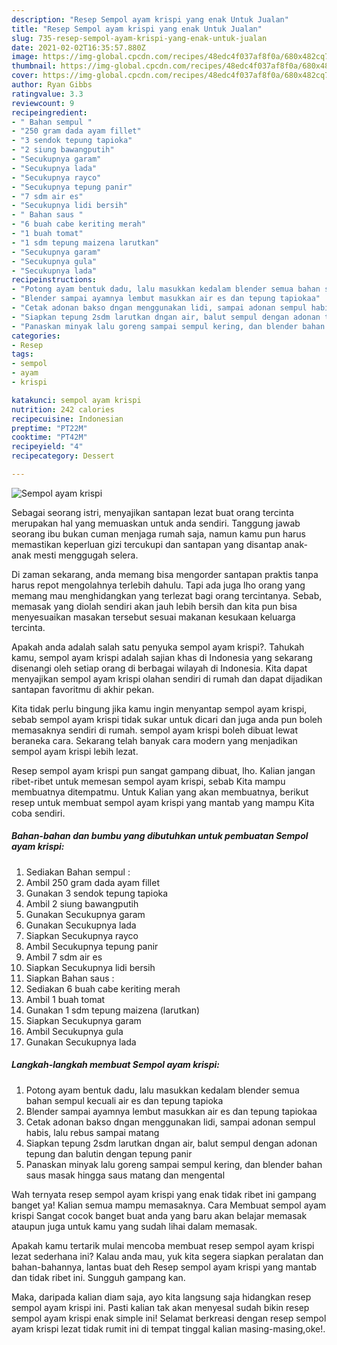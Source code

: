 ```yaml
---
description: "Resep Sempol ayam krispi yang enak Untuk Jualan"
title: "Resep Sempol ayam krispi yang enak Untuk Jualan"
slug: 735-resep-sempol-ayam-krispi-yang-enak-untuk-jualan
date: 2021-02-02T16:35:57.880Z
image: https://img-global.cpcdn.com/recipes/48edc4f037af8f0a/680x482cq70/sempol-ayam-krispi-foto-resep-utama.jpg
thumbnail: https://img-global.cpcdn.com/recipes/48edc4f037af8f0a/680x482cq70/sempol-ayam-krispi-foto-resep-utama.jpg
cover: https://img-global.cpcdn.com/recipes/48edc4f037af8f0a/680x482cq70/sempol-ayam-krispi-foto-resep-utama.jpg
author: Ryan Gibbs
ratingvalue: 3.3
reviewcount: 9
recipeingredient:
- " Bahan sempul "
- "250 gram dada ayam fillet"
- "3 sendok tepung tapioka"
- "2 siung bawangputih"
- "Secukupnya garam"
- "Secukupnya lada"
- "Secukupnya rayco"
- "Secukupnya tepung panir"
- "7 sdm air es"
- "Secukupnya lidi bersih"
- " Bahan saus "
- "6 buah cabe keriting merah"
- "1 buah tomat"
- "1 sdm tepung maizena larutkan"
- "Secukupnya garam"
- "Secukupnya gula"
- "Secukupnya lada"
recipeinstructions:
- "Potong ayam bentuk dadu, lalu masukkan kedalam blender semua bahan sempul kecuali air es dan tepung tapioka"
- "Blender sampai ayamnya lembut masukkan air es dan tepung tapiokaa"
- "Cetak adonan bakso dngan menggunakan lidi, sampai adonan sempul habis, lalu rebus sampai matang"
- "Siapkan tepung 2sdm larutkan dngan air, balut sempul dengan adonan tepung dan balutin dengan tepung panir"
- "Panaskan minyak lalu goreng sampai sempul kering, dan blender bahan saus masak hingga saus matang dan mengental"
categories:
- Resep
tags:
- sempol
- ayam
- krispi

katakunci: sempol ayam krispi 
nutrition: 242 calories
recipecuisine: Indonesian
preptime: "PT22M"
cooktime: "PT42M"
recipeyield: "4"
recipecategory: Dessert

---
```



![Sempol ayam krispi](https://img-global.cpcdn.com/recipes/48edc4f037af8f0a/680x482cq70/sempol-ayam-krispi-foto-resep-utama.jpg)

Sebagai seorang istri, menyajikan santapan lezat buat orang tercinta merupakan hal yang memuaskan untuk anda sendiri. Tanggung jawab seorang ibu bukan cuman menjaga rumah saja, namun kamu pun harus memastikan keperluan gizi tercukupi dan santapan yang disantap anak-anak mesti menggugah selera.

Di zaman  sekarang, anda memang bisa mengorder santapan praktis tanpa harus repot mengolahnya terlebih dahulu. Tapi ada juga lho orang yang memang mau menghidangkan yang terlezat bagi orang tercintanya. Sebab, memasak yang diolah sendiri akan jauh lebih bersih dan kita pun bisa menyesuaikan masakan tersebut sesuai makanan kesukaan keluarga tercinta. 



Apakah anda adalah salah satu penyuka sempol ayam krispi?. Tahukah kamu, sempol ayam krispi adalah sajian khas di Indonesia yang sekarang disenangi oleh setiap orang di berbagai wilayah di Indonesia. Kita dapat menyajikan sempol ayam krispi olahan sendiri di rumah dan dapat dijadikan santapan favoritmu di akhir pekan.

Kita tidak perlu bingung jika kamu ingin menyantap sempol ayam krispi, sebab sempol ayam krispi tidak sukar untuk dicari dan juga anda pun boleh memasaknya sendiri di rumah. sempol ayam krispi boleh dibuat lewat beraneka cara. Sekarang telah banyak cara modern yang menjadikan sempol ayam krispi lebih lezat.

Resep sempol ayam krispi pun sangat gampang dibuat, lho. Kalian jangan ribet-ribet untuk memesan sempol ayam krispi, sebab Kita mampu membuatnya ditempatmu. Untuk Kalian yang akan membuatnya, berikut resep untuk membuat sempol ayam krispi yang mantab yang mampu Kita coba sendiri.

<!--inarticleads1-->

##### Bahan-bahan dan bumbu yang dibutuhkan untuk pembuatan Sempol ayam krispi:

1. Sediakan  Bahan sempul :
1. Ambil 250 gram dada ayam fillet
1. Gunakan 3 sendok tepung tapioka
1. Ambil 2 siung bawangputih
1. Gunakan Secukupnya garam
1. Gunakan Secukupnya lada
1. Siapkan Secukupnya rayco
1. Ambil Secukupnya tepung panir
1. Ambil 7 sdm air es
1. Siapkan Secukupnya lidi bersih
1. Siapkan  Bahan saus :
1. Sediakan 6 buah cabe keriting merah
1. Ambil 1 buah tomat
1. Gunakan 1 sdm tepung maizena (larutkan)
1. Siapkan Secukupnya garam
1. Ambil Secukupnya gula
1. Gunakan Secukupnya lada




<!--inarticleads2-->

##### Langkah-langkah membuat Sempol ayam krispi:

1. Potong ayam bentuk dadu, lalu masukkan kedalam blender semua bahan sempul kecuali air es dan tepung tapioka
1. Blender sampai ayamnya lembut masukkan air es dan tepung tapiokaa
1. Cetak adonan bakso dngan menggunakan lidi, sampai adonan sempul habis, lalu rebus sampai matang
1. Siapkan tepung 2sdm larutkan dngan air, balut sempul dengan adonan tepung dan balutin dengan tepung panir
1. Panaskan minyak lalu goreng sampai sempul kering, dan blender bahan saus masak hingga saus matang dan mengental




Wah ternyata resep sempol ayam krispi yang enak tidak ribet ini gampang banget ya! Kalian semua mampu memasaknya. Cara Membuat sempol ayam krispi Sangat cocok banget buat anda yang baru akan belajar memasak ataupun juga untuk kamu yang sudah lihai dalam memasak.

Apakah kamu tertarik mulai mencoba membuat resep sempol ayam krispi lezat sederhana ini? Kalau anda mau, yuk kita segera siapkan peralatan dan bahan-bahannya, lantas buat deh Resep sempol ayam krispi yang mantab dan tidak ribet ini. Sungguh gampang kan. 

Maka, daripada kalian diam saja, ayo kita langsung saja hidangkan resep sempol ayam krispi ini. Pasti kalian tak akan menyesal sudah bikin resep sempol ayam krispi enak simple ini! Selamat berkreasi dengan resep sempol ayam krispi lezat tidak rumit ini di tempat tinggal kalian masing-masing,oke!.

